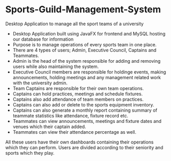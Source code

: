 # Sports-Guild-Management-System
Desktop Application to manage all the sport teams of a university

- Desktop Application built using JavaFX for frontend and MySQL hosting our database for information
- Purpose is to manage operations of every sports team in one place.
- There are 4 types of users; Admin, Executive Council, Captains and Teammates.
- Admin is the head of the system responsible for adding and removing users while also maintaining the system.
- Executive Council members are responsible for holdinge events, making announcements, holding meetings and any management related work with the university admin.
- Team Captains are responsible for their own team operations.
- Captains can hold practices, meetings and schedule fixtures.
- Captains also add attendance of team members on practices.
- Captains can also add or delete to the sports equipment inventory.
- Captains can also generate a monthly report containing summary of teammate statistics like attendance, fixture record etc.
- Teammates can view announcements, meetings and fixture dates and venues which their captain added.
- Teammates can view their attendance percentage as well.

All these users have their own dashboards containing their operations which they can perform. Users are divided according to their seniority and sports which they play.
